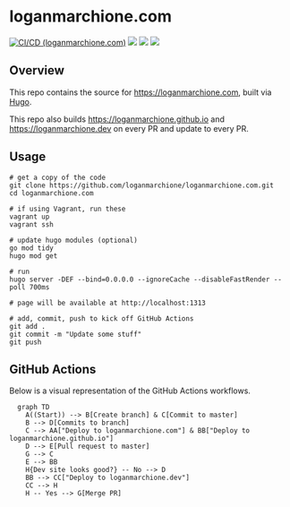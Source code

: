 # loganmarchione.com

[![CI/CD (loganmarchione.com)](https://github.com/loganmarchione/loganmarchione.com/actions/workflows/production.yml/badge.svg)](https://github.com/loganmarchione/loganmarchione.com/actions/workflows/production.yml)
[![](https://img.shields.io/website?down_color=red&down_message=offline&label=loganmarchione.com&up_color=green&up_message=online&url=https%3A%2F%2Floganmarchione.com)](https://loganmarchione.com)
[![](https://img.shields.io/website?down_color=red&down_message=offline&label=loganmarchione.github.io&up_color=green&up_message=online&url=https%3A%2F%2Floganmarchione.github.io)](https://loganmarchione.github.io)
[![](https://img.shields.io/website?down_color=red&down_message=offline&label=loganmarchione.dev&up_color=green&up_message=online&url=https%3A%2F%2Floganmarchione.dev)](https://loganmarchione.dev)

## Overview

This repo contains the source for https://loganmarchione.com, built via [Hugo](https://gohugo.io/).

This repo also builds https://loganmarchione.github.io and https://loganmarchione.dev on every PR and update to every PR.

## Usage

```
# get a copy of the code
git clone https://github.com/loganmarchione/loganmarchione.com.git
cd loganmarchione.com

# if using Vagrant, run these
vagrant up
vagrant ssh

# update hugo modules (optional)
go mod tidy
hugo mod get

# run
hugo server -DEF --bind=0.0.0.0 --ignoreCache --disableFastRender --poll 700ms

# page will be available at http://localhost:1313

# add, commit, push to kick off GitHub Actions
git add .
git commit -m "Update some stuff"
git push
```

## GitHub Actions

Below is a visual representation of the GitHub Actions workflows.

```mermaid
  graph TD
    A((Start)) --> B[Create branch] & C[Commit to master]
    B --> D[Commits to branch]
    C --> AA["Deploy to loganmarchione.com"] & BB["Deploy to loganmarchione.github.io"]
    D --> E[Pull request to master]
    G --> C
    E --> BB
    H{Dev site looks good?} -- No --> D
    BB --> CC["Deploy to loganmarchione.dev"]
    CC --> H
    H -- Yes --> G[Merge PR]
```
